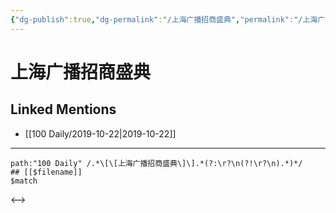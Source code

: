 ```yaml
---
{"dg-publish":true,"dg-permalink":"/上海广播招商盛典","permalink":"/上海广播招商盛典/"}
---
```


# 上海广播招商盛典

## Linked Mentions
- [[100 Daily/2019-10-22\|2019-10-22]]


---

```expander
path:"100 Daily" /.*\[\[上海广播招商盛典\]\].*(?:\r?\n(?!\r?\n).*)*/
## [[$filename]]
$match
```

<-->